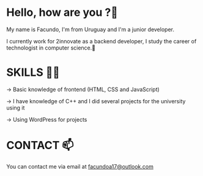# Hello, how are you ?👋
My name is Facundo, I'm from Uruguay and I'm a junior developer.

I currently work for 2innovate as a backend developer, I study the career of technologist in computer science.:seedling:	

# SKILLS :technologist:	 
-> Basic knowledge of frontend (HTML, CSS and JavaScript)

-> I have knowledge of C++ and I did several projects for the university using it

-> Using WordPress for projects
 
 # CONTACT 📫
  You can contact me via email at facundoa17@outlook.com
